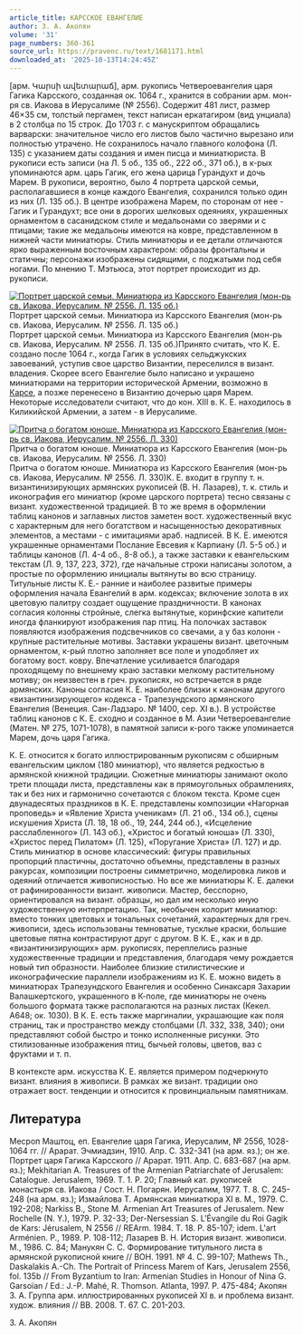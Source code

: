 ```yaml
---
article_title: КАРССКОЕ ЕВАНГЕЛИЕ
author: З. А. Акопян
volume: '31'
page_numbers: 360-361
source_url: https://pravenc.ru/text/1681171.html
downloaded_at: '2025-10-13T14:24:45Z'
---
```


[арм. Կարսի ավետարաճ], арм. рукопись Четвероевангелия царя Гагика Карсского, созданная ок. 1064 г., хранится в собрании арм. мон-ря св. Иакова в Иерусалиме (№ 2556). Содержит 481 лиcт, размер 46×35 см, толстый пергамен, текст написан еркатагиром (вид унциала) в 2 столбца по 15 строк. До 1703 г. с манускриптом обращались варварски: значительное число его листов было частично вырезано или полностью утрачено. Не сохранилось начало главного колофона (Л. 135) с указанием даты создания и имен писца и миниатюриста. В рукописи есть записи (на Л. 5 об., 135 об., 222 об., 371 об.), в к-рых упоминаются арм. царь Гагик, его жена царица Гурандухт и дочь Марем. В рукописи, вероятно, было 4 портрета царской семьи, располагавшиеся в конце каждого Евангелия, сохранился только один из них (Л. 135 об.). В центре изображена Марем, по сторонам от нее - Гагик и Гурандухт; все они в дорогих шелковых одеяниях, украшенных орнаментом в сасанидском стиле и медальонами со зверями и с птицами; такие же медальоны имеются на ковре, представленном в нижней части миниатюры. Стиль миниатюры и ее детали отличаются ярко выраженным восточным характером: образы фронтальны и статичны; персонажи изображены сидящими, с поджатыми под себя ногами. По мнению Т. Мэтьюса, этот портрет происходит из др. рукописи.

[![Портрет царской семьи. Миниатюра из Карсского Евангелия (мон-рь св. Иакова, Иерусалим. № 2556. Л. 135 об.)](https://pravenc.ru/data/2014/03/03/1234147921/i200.jpg "Кликните для увеличения картинки")](https://pravenc.ru/data/2014/03/03/1234147921/i400.jpg)Портрет царской семьи. Миниатюра из Карсского Евангелия (мон-рь св. Иакова, Иерусалим. № 2556. Л. 135 об.)  
Портрет царской семьи. Миниатюра из Карсского Евангелия (мон-рь св. Иакова, Иерусалим. № 2556. Л. 135 об.)Принято считать, что К. Е. создано после 1064 г., когда Гагик в условиях сельджукских завоеваний, уступив свое царство Византии, переселился в визант. владения. Скорее всего Евангелие было написано и украшено миниатюрами на территории исторической Армении, возможно в [Карсе](https://pravenc.ru/text/Карсе.html), а позже перенесено в Византию дочерью царя Марем. Некоторые исследователи считают, что до кон. XIII в. К. Е. находилось в Киликийской Армении, а затем - в Иерусалиме.

[![Притча о богатом юноше. Миниатюра из Карсского Евангелия (мон-рь св. Иакова, Иерусалим. № 2556. Л. 330)](https://pravenc.ru/data/2014/03/03/1234146810/i200.jpg "Кликните для увеличения картинки")](https://pravenc.ru/data/2014/03/03/1234146810/i400.jpg)Притча о богатом юноше. Миниатюра из Карсского Евангелия (мон-рь св. Иакова, Иерусалим. № 2556. Л. 330)  
Притча о богатом юноше. Миниатюра из Карсского Евангелия (мон-рь св. Иакова, Иерусалим. № 2556. Л. 330)К. Е. входит в группу т. н. византинизирующих армянских рукописей (В. Н. Лазарев), т. к. стиль и иконография его миниатюр (кроме царского портрета) тесно связаны с визант. художественной традицией. В то же время в оформлении таблиц канонов и заглавных листов заметен вост. художественный вкус с характерным для него богатством и насыщенностью декоративных элементов, а местами - с имитациями араб. надписей. В К. Е. имеются украшенные орнаментами Послание Евсевия к Карпиану (Л. 5-5 об.) и таблицы канонов (Л. 4-4 об., 8-8 об.), а также заставки к евангельским текстам (Л. 9, 137, 223, 372), где начальные строки написаны золотом, а простые по оформлению инициалы вытянуты во всю страницу. Титульные листы К. Е.- ранние и наиболее развитые примеры оформления начала Евангелий в арм. кодексах; включение золота в их цветовую палитру создает ощущение праздничности. В канонах согласия колонны стройные, слегка вытянутые, коринфские капители иногда фланкируют изображения пар птиц. На полочках заставок появляются изображения подсвечников со свечами, а у баз колонн - крупные растительные мотивы. Заставки украшены визант. цветочным орнаментом, к-рый плотно заполняет все поле и уподобляет их богатому вост. ковру. Впечатление усиливается благодаря проходящему по внешнему краю заставки мелкому растительному мотиву; он неизвестен в греч. рукописях, но встречается в ряде армянских. Каноны согласия К. Е. наиболее близки к канонам другого «византинизирующего» кодекса - Трапезундского армянского Евангелия (Венеция. Сан-Ладзаро. № 1400, сер. XI в.). В устройстве таблиц канонов с К. Е. сходно и созданное в М. Азии Четвероевангелие (Матен. № 275, 1071-1078), в памятной записи к-рого также упоминается Марем, дочь царя Гагика.

К. Е. относится к богато иллюстрированным рукописям с обширным евангельским циклом (180 миниатюр), что является редкостью в армянской книжной традиции. Сюжетные миниатюры занимают около трети площади листа, представлены как в прямоугольных обрамлениях, так и без них и гармонично сочетаются с блоком текста. Кроме сцен двунадесятых праздников в К. Е. представлены композиции «Нагорная проповедь» и «Явление Христа ученикам» (Л. 21 об., 134 об.), сцены искушения Христа (Л. 18, 18 об., 19, 244, 244 об.), «Исцеление расслабленного» (Л. 143 об.), «Христос и богатый юноша» (Л. 330), «Христос перед Пилатом» (Л. 125), «Поругание Христа» (Л. 127) и др. Стиль миниатюр в основе классический: фигуры правильных пропорций пластичны, достаточно объемны, представлены в разных ракурсах, композиции построены симметрично, моделировка ликов и одеяний отличается живописностью. Но все же миниатюры К. Е. далеки от рафинированности визант. живописи. Мастер, бесспорно, ориентировался на визант. образцы, но дал им несколько иную художественную интерпретацию. Так, необычен колорит миниатюр: вместо тонких цветовых и тональных сочетаний, характерных для греч. живописи, здесь использованы темноватые, тусклые краски, большие цветовые пятна контрастируют друг с другом. В К. Е., как и в др. «византинизирующих» арм. рукописях, переплелись разные художественные традиции и представления, благодаря чему рождается новый тип образности. Наиболее близкие стилистические и иконографические параллели изображениям из К. Е. можно видеть в миниатюрах Трапезундского Евангелия и особенно Синаксаря Захарии Валашкертского, украшенного в К-поле, где миниатюры не очень большого формата также располагаются на разных листах (Кекел. А648; ок. 1030). В К. Е. есть также маргиналии, украшающие как поля страниц, так и пространство между столбцами (Л. 332, 338, 340); они представляют собой быстро и тонко исполненные рисунки. Это стилизованные изображения птиц, бычьей головы, цветов, ваз с фруктами и т. п.

В контексте арм. искусства К. Е. является примером подчеркнуто визант. влияния в живописи. В рамках же визант. традиции оно отражает вост. тенденции и относится к провинциальным памятникам.

## Литература

Месроп Маштоц, еп. Евангелие царя Гагика, Иерусалим, № 2556, 1028-1064 гг. // Арарат. Эчмиадзин, 1910. Апр. С. 332-341 (на арм. яз.); он же. Портрет царя Гагика Карсского // Арарат. 1911. Апр. С. 683-687 (на арм. яз.); Mekhitarian A. Treasures of the Armenian Patriarchate of Jerusalem: Catalogue. Jerusalem, 1969. T. 1. P. 20; Главный кат. рукописей монастыря св. Иакова / Сост. Н. Погарян. Иерусалим, 1977. Т. 8. С. 245-248 (на арм. яз.); Измайлова Т. Армянская миниатюра XI в. М., 1979. С. 192-208; Narkiss B., Stone M. Armenian Art Treasures of Jerusalem. New Rochelle (N. Y.), 1979. P. 32-33; Der-Nersessian S. L'Évangile du Roi Gagik de Kars: Jérusalem, N 2556 // REArm. 1984. T. 18. P. 85-107; idem. L'art Arménien. P., 1989. P. 108-112; Лазарев В. Н. История визант. живописи. М., 1986. С. 84; Манукян С. С. Формирование титульного листа в армянской рукописной книге // ВОН. 1991. № 4. С. 99-107; Mathews Th., Daskalakis A.-Ch. The Portrait of Princess Marem of Kars, Jerusalem 2556, fol. 135b // From Byzantium to Iran: Armenian Studies in Honour of Nina G. Garsoïan / Ed.: J.-P. Mahé, R. Thomson. Atlanta, 1997. P. 475-484; Акопян З. А. Группа арм. иллюстрированных рукописей XI в. и проблема визант. худож. влияния // ВВ. 2008. Т. 67. С. 201-203.

З. А. Акопян
